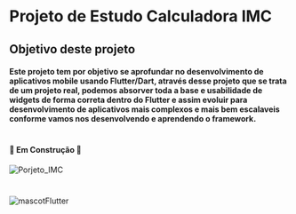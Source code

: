 # Projeto de Estudo Calculadora IMC

## Objetivo deste projeto

#### Este projeto tem por objetivo se aprofundar no desenvolvimento de aplicativos mobile usando Flutter/Dart, através desse projeto que se trata de um projeto real, podemos absorver toda a base e usabilidade de widgets de forma correta dentro do Flutter e assim evoluir para desenvolvimento de aplicativos mais complexos e mais bem escalaveis conforme vamos nos desenvolvendo e aprendendo o framework.

#

#### :construction: Em Construção :construction:

![Porjeto_IMC](https://user-images.githubusercontent.com/41458938/156476514-5d9db42c-58c7-4ada-b60c-f3e87ef5b37c.gif)

#

![mascotFlutter](https://user-images.githubusercontent.com/41458938/156568167-032eec92-cf6a-4cd2-9ed8-84c03872e603.jpeg)

